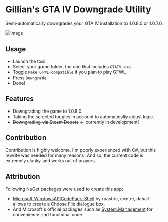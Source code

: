# Gillian's GTA IV Downgrade Utility
Semi-automatically downgrades your GTA IV installation to 1.0.8.0 or 1.0.7.0.

![image](https://github.com/SandeMC/GTAIVSetupUtilityWPF/assets/70141395/cab280f8-8045-4378-b275-ec139eb7cec2)

## Usage
- Launch the tool.
- Select your game folder, the one that includes `GTAIV.exe`.
- Toggle `Make GFWL-compatible` if you plan to play GFWL.
- Press `Downgrade`.
- Done!

## Features
- Downgrading the game to 1.0.8.0.
- Taking the selected toggles in account to automatically adjust logic.
- ~~Downgrading via Steam Depots~~ <- currently in development!

## Contribution
Contribution is highly welcome. I'm poorly experienced with C#, but this rewrite was needed for many reasons. And so, the current code is extremely clunky and works out of prayers.

## Attribution
Following NuGet packages were used to create this app:

- [Microsoft-WindowsAPICodePack-Shell](https://github.com/contre/Windows-API-Code-Pack-1.1) by rpastric, contre, dahall - allows to create a Choose File dialogue box.
- And Microsoft's official packages such as [System.Management](https://www.nuget.org/packages/System.Management/) for convenience and functional code.

